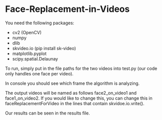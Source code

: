 # Face-Replacement-in-Videos

You need the following packages:
* cv2 (OpenCV)
* numpy
* dlib
* skvideo.io (pip install sk-video)
* matplotlib.pyplot
* scipy.spatial.Delaunay

To run, simply put in the file paths for the two videos into test.py (our code only handles one face per video).

In console you should see which frame the algorithm is analyzing.

The output videos will be named as follows face2_on_video1 and face1_on_video2. If you would like to change this, you can change this in faceReplacementForVideo in the lines that contain skvidoe.io.vrite().

Our results can be seen in the results file.
